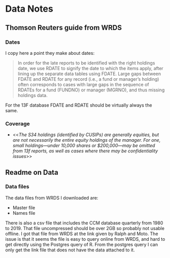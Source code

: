 # Data Notes

## Thomson Reuters guide from WRDS

### Dates
I copy here a point they make about dates:
>  In order for the late reports to be identified with the right holdings date, we use RDATE to signify the date to which the items apply, after lining up the separate data tables using FDATE. Large gaps between FDATE and RDATE for any record (i.e., a fund or manager’s holding) often corresponds to cases with large gaps in the sequence of RDATEs for a fund (FUNDNO) or manager (MGRNO), and thus missing holdings data.

For the 13F database FDATE and RDATE should be virtually always the same.

### Coverage
* <<*The S34 holdings (identified by CUSIPs) are generally equities, but are not necessarily the entire equity holdings of the manager. For one, small holdings—under 10,000 shares or $200,000—may be omitted from 13f reports, as well as cases where there may be confidentiality issues*>>

## Readme on Data

### Data files
The data files from WRDS I downloaded are:
* Master file
* Names file

There is also a csv file that includes the CCM database quarterly from 1980 to 2019. That file uncompressed should be over 2GB so probably not usable offline. I got that file from WRDS at the link given by Ralph and Moto. The issue is that it seems the file is easy to query online from WRDS, and hard to get directly using the Postgres query of R. From the postgres query I can only get the link file that does not have the data attached to it.